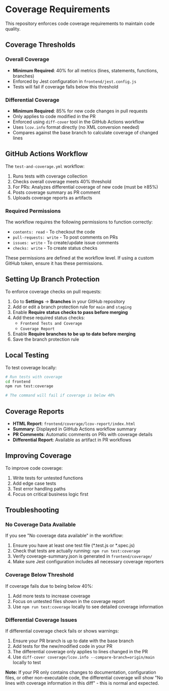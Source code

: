 # Coverage Requirements

This repository enforces code coverage requirements to maintain code quality.

## Coverage Thresholds

### Overall Coverage
- **Minimum Required**: 40% for all metrics (lines, statements, functions, branches)
- Enforced by Jest configuration in `frontend/jest.config.js`
- Tests will fail if coverage falls below this threshold

### Differential Coverage
- **Minimum Required**: 85% for new code changes in pull requests
- Only applies to code modified in the PR
- Enforced using `diff-cover` tool in the GitHub Actions workflow
- Uses `lcov.info` format directly (no XML conversion needed)
- Compares against the base branch to calculate coverage of changed lines

## GitHub Actions Workflow

The `test-and-coverage.yml` workflow:
1. Runs tests with coverage collection
2. Checks overall coverage meets 40% threshold
3. For PRs: Analyzes differential coverage of new code (must be ≥85%)
4. Posts coverage summary as PR comment
5. Uploads coverage reports as artifacts

### Required Permissions

The workflow requires the following permissions to function correctly:
- `contents: read` - To checkout the code
- `pull-requests: write` - To post comments on PRs
- `issues: write` - To create/update issue comments
- `checks: write` - To create status checks

These permissions are defined at the workflow level. If using a custom GitHub token, ensure it has these permissions.

## Setting Up Branch Protection

To enforce coverage checks on pull requests:

1. Go to **Settings** → **Branches** in your GitHub repository
2. Add or edit a branch protection rule for `main` and `staging`
3. Enable **Require status checks to pass before merging**
4. Add these required status checks:
   - `Frontend Tests and Coverage`
   - `Coverage Report`
5. Enable **Require branches to be up to date before merging**
6. Save the branch protection rule

## Local Testing

To test coverage locally:

```bash
# Run tests with coverage
cd frontend
npm run test:coverage

# The command will fail if coverage is below 40%
```

## Coverage Reports

- **HTML Report**: `frontend/coverage/lcov-report/index.html`
- **Summary**: Displayed in GitHub Actions workflow summary
- **PR Comments**: Automatic comments on PRs with coverage details
- **Differential Report**: Available as artifact in PR workflows

## Improving Coverage

To improve code coverage:
1. Write tests for untested functions
2. Add edge case tests
3. Test error handling paths
4. Focus on critical business logic first

## Troubleshooting

### No Coverage Data Available

If you see "No coverage data available" in the workflow:
1. Ensure you have at least one test file (*.test.js or *.spec.js)
2. Check that tests are actually running: `npm run test:coverage`
3. Verify coverage-summary.json is generated in `frontend/coverage/`
4. Make sure Jest configuration includes all necessary coverage reporters

### Coverage Below Threshold

If coverage fails due to being below 40%:
1. Add more tests to increase coverage
2. Focus on untested files shown in the coverage report
3. Use `npm run test:coverage` locally to see detailed coverage information

### Differential Coverage Issues

If differential coverage check fails or shows warnings:
1. Ensure your PR branch is up to date with the base branch
2. Add tests for the new/modified code in your PR
3. The differential coverage only applies to lines changed in the PR
4. Use `diff-cover coverage/lcov.info --compare-branch=origin/main` locally to test

**Note:** If your PR only contains changes to documentation, configuration files, or other non-executable code, the differential coverage will show "No lines with coverage information in this diff" - this is normal and expected.